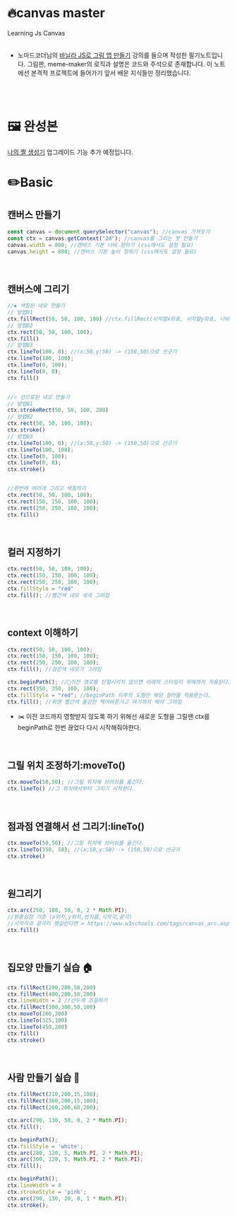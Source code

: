 # 🔥canvas master
Learning Js Canvas
<br/><br/>
* 노마드코더님의 [바닐라 JS로 그림 앱 만들기](https://nomadcoders.co/javascript-for-beginners-2) 강의를 들으며 작성한 필기노트입니다.
그림판, meme-maker의 로직과 설명은 코드와 주석으로 존재합니다.
이 노트에선 본격적 프로젝트에 들어가기 앞서 배운 지식들만 정리했습니다.
<br/><br/><br/><br/>

# 🖼 완성본
[나의 짤 생성기](https://suryeon-lee.github.io/edu-meme-maker/)
업그레이드 기능 추가 예정입니다.
<br/>


# ✏️Basic

## 캔버스 만들기
```js
const canvas = document.querySelector("canvas"); //canvas 가져오기
const ctx = canvas.getContext("2d"); //canvas를 그리는 붓 만들기
canvas.width = 800; //캔버스 기본 너비 정하기 (css에서도 설정 필요)
canvas.height = 800; //캔버스 기본 높이 정하기 (css에서도 설정 필요)
```
<br/>

## 캔버스에 그리기
```js
//▪️ 색칠된 네모 만들기
// 방법01
ctx.fillRect(50, 50, 100, 100) //ctx.fillRect(시작할x좌표, 시작할y좌표, 너비, 높이)
// 방법02
ctx.rect(50, 50, 100, 100);
ctx.fill()
// 방법03
ctx.lineTo(100, 0); //(x:50,y:50) -> (150,50)으로 선긋기
ctx.lineTo(100, 100);
ctx.lineTo(0, 100);
ctx.lineTo(0, 0);
ctx.fill()


//▫️ 선으로된 네모 만들기
// 방법01
ctx.strokeRect(50, 50, 100, 200)
// 방법02
ctx.rect(50, 50, 100, 100);
ctx.stroke()
// 방법03
ctx.lineTo(100, 0); //(x:50,y:50) -> (150,50)으로 선긋기
ctx.lineTo(100, 100);
ctx.lineTo(0, 100);
ctx.lineTo(0, 0);
ctx.stroke()


//한번에 여러개 그리고 색칠하기
ctx.rect(50, 50, 100, 100);
ctx.rect(150, 150, 100, 100);
ctx.rect(250, 250, 100, 100);
ctx.fill()
```
<br/>

## 컬러 지정하기
```js
ctx.rect(50, 50, 100, 100);
ctx.rect(150, 150, 100, 100);
ctx.rect(250, 250, 100, 100);
ctx.fillStyle = "red"
ctx.fill(); //빨간색 네모 세개 그려짐
```
<br/>

## context 이해하기
```js
ctx.rect(50, 50, 100, 100);
ctx.rect(150, 150, 100, 100);
ctx.rect(250, 250, 100, 100);
ctx.fill(); //검은색 네모가 그려짐

ctx.beginPath(); //🛑이전 경로를 단절시키지 않으면 아래의 스타일이 위에까지 적용된다.
ctx.rect(350, 350, 100, 100);
ctx.fillStyle = "red"; //beginPath 이후의 도형만 해당 컬러를 적용받는다.
ctx.fill(); //위엔 빨간색 물감만 찍어바른거고 여기까지 해야 그려짐
```
* ✂️ 이전 코드까지 영향받지 않도록 하기 위해선 새로운 도형을 그릴땐 ctx를 beginPath로 한번 끊었다 다시 시작해줘야한다.

<br/>

## 그릴 위치 조정하기:moveTo()
```js
ctx.moveTo(50,50); //그릴 위치에 브러쉬를 옮긴다.
ctx.lineTo() //그 위치에서부터 그리기 시작한다.
```
<br/>


## 점과점 연결해서 선 그리기:lineTo()
```js
ctx.moveTo(50,50); //그릴 위치에 브러쉬를 옮긴다.
ctx.lineTo(150, 50); //(x:50,y:50) -> (150,50)으로 선긋기
ctx.stroke()
```
<br/>


## 원그리기
```js
ctx.arc(250, 100, 50, 0, 2 * Math.PI); 
//원중심점 기준 (x위치,y위치,반지름,시작각,끝각)
//시작각과 끝각이 헷갈린다면 > https://www.w3schools.com/tags/canvas_arc.asp
ctx.fill()
```
<br/>


## 집모양 만들기 실습 🏠
```js
ctx.fillRect(200,200,50,200)
ctx.fillRect(400,200,50,200)
ctx.lineWidth = 2 //선두께 조절하기
ctx.fillRect(300,300,50,100)
ctx.moveTo(200,200)
ctx.lineTo(325,100)
ctx.lineTo(450,200)
ctx.fill()
ctx.stroke()
```
<br/>


## 사람 만들기 실습 🕺
```js
ctx.fillRect(210,200,15,100);
ctx.fillRect(360,200,15,100);
ctx.fillRect(260,200,60,200);

ctx.arc(290, 130, 50, 0, 2 * Math.PI);
ctx.fill();

ctx.beginPath();
ctx.fillStyle = 'white';
ctx.arc(280, 120, 5, Math.PI, 2 * Math.PI);
ctx.arc(300, 120, 5, Math.PI, 2 * Math.PI);
ctx.fill();

ctx.beginPath();
ctx.lineWidth = 4
ctx.strokeStyle = 'pink';
ctx.arc(290, 130, 20, 0, 1 * Math.PI);
ctx.stroke();
```